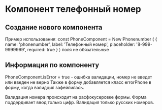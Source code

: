 Компонент телефонный номер
======================
Создание нового компонента
------------------------------
Пример использования:
const PhoneComponent = New Phonenumber (
{
  name: 'phonenumber',
  label: 'Телефонный номер',
  placeholder: '8-999-9999999',
  required: true
}
)
поля не обязательные

Информация  по компоненту
---------------------------
PhoneComponent.isError = true -  ошибка валидации, номер не введет или введен не верно
Также в форму добавляется класс errorPhone в форму, когда валидция зафейлилась.

Валидация номера происходит на расфокусеровке формы.
Форма поддердивает ввод только цифр.
Валидация только русских номеров.
